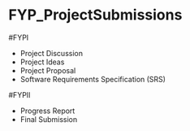 # FYP_ProjectSubmissions

#FYPI
- Project Discussion
- Project Ideas
- Project Proposal
- Software Requirements Specification (SRS)

#FYPII
- Progress Report
- Final Submission
